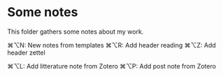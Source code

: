 # Some notes

This folder gathers some notes about my work.


⌘⌥N: New notes from templates
⌘⌥R: Add header reading
⌘⌥Z: Add header zettel

⌘⌥L: Add litterature note from Zotero
⌘⌥P: Add post note from Zotero